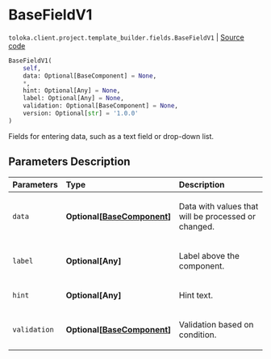 # BaseFieldV1
`toloka.client.project.template_builder.fields.BaseFieldV1` | [Source code](https://github.com/Toloka/toloka-kit/blob/v0.1.24/src/client/project/template_builder/fields.py#L59)

```python
BaseFieldV1(
    self,
    data: Optional[BaseComponent] = None,
    *,
    hint: Optional[Any] = None,
    label: Optional[Any] = None,
    validation: Optional[BaseComponent] = None,
    version: Optional[str] = '1.0.0'
)
```

Fields for entering data, such as a text field or drop-down list.

## Parameters Description

| Parameters | Type | Description |
| :----------| :----| :-----------|
`data`|**Optional\[[BaseComponent](toloka.client.project.template_builder.base.BaseComponent.md)\]**|<p>Data with values that will be processed or changed.</p>
`label`|**Optional\[Any\]**|<p>Label above the component.</p>
`hint`|**Optional\[Any\]**|<p>Hint text.</p>
`validation`|**Optional\[[BaseComponent](toloka.client.project.template_builder.base.BaseComponent.md)\]**|<p>Validation based on condition.</p>
